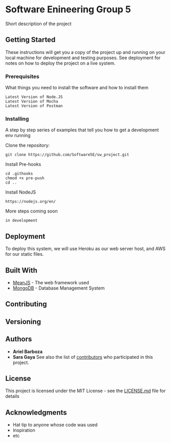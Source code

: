 # Software Enineering Group 5

Short description of the project

## Getting Started

These instructions will get you a copy of the project up and running on your local machine for development and testing purposes. See deployment for notes on how to deploy the project on a live system.

### Prerequisites

What things you need to install the software and how to install them

```
Latest Version of Node.JS
Latest Version of Mocha
Latest Version of Postman

```

### Installing

A step by step series of examples that tell you how to get a development env running

Clone the repository:

```
git clone https://github.com/Software5E/sw_project.git
```

Install Pre-hooks

```
cd .githooks
chmod +x pre-push
cd ..
```
Install NodeJS
```
https://nodejs.org/en/
```
More steps coming soon

```
in development
```

## Deployment

To deploy this system, we will use Heroku as our web server host, and AWS for our static files.

## Built With

* [MeanJS](http://meanjs.org/) - The web framework used
* [MongoDB](https://www.mongodb.com/) - Database Management System


## Contributing

## Versioning

## Authors

* **Ariel Barboza**
* **Sara Gaya**
See also the list of [contributors](https://github.com/orgs/Software5E/people) who participated in this project.

## License

This project is licensed under the MIT License - see the [LICENSE.md](LICENSE.md) file for details

## Acknowledgments

* Hat tip to anyone whose code was used
* Inspiration
* etc
